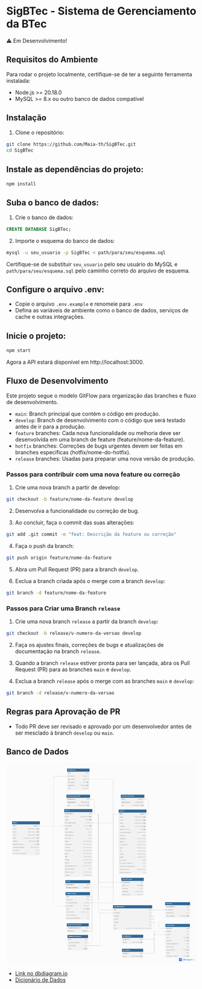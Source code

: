 # SigBTec - Sistema de Gerenciamento da BTec

⚠️ Em Desenvolvimento!

## Requisitos do Ambiente

Para rodar o projeto localmente, certifique-se de ter a seguinte ferramenta instalada:

- Node.js >= 20.18.0
- MySQL >= 8.x ou outro banco de dados compatível

## Instalação

1. Clone o repositório:

```bash
git clone https://github.com/Maia-th/SigBTec.git
cd SigBTec
```

## Instale as dependências do projeto:

```bash
npm install
```

## Suba o banco de dados:

1. Crie o banco de dados:

```sql
CREATE DATABASE SigBTec;
```

2. Importe o esquema do banco de dados:

```bash
mysql -u seu_usuario -p SigBTec < path/para/seu/esquema.sql
```

Certifique-se de substituir `seu_usuario` pelo seu usuário do MySQL e `path/para/seu/esquema.sql` pelo caminho correto do arquivo de esquema.

## Configure o arquivo .env:

- Copie o arquivo `.env.example` e renomeie para `.env`
- Defina as variáveis de ambiente como o banco de dados, serviços de cache e outras integrações.

## Inicie o projeto:

```bash
npm start
```

Agora a API estará disponível em http://localhost:3000.

## Fluxo de Desenvolvimento

Este projeto segue o modelo GitFlow para organização das branches e fluxo de desenvolvimento.

- `main`: Branch principal que contém o código em produção.
- `develop`: Branch de desenvolvimento com o código que será testado antes de ir para a produção.
- `feature` branches: Cada nova funcionalidade ou melhoria deve ser desenvolvida em uma branch de feature (feature/nome-da-feature).
- `hotfix` branches: Correções de bugs urgentes devem ser feitas em branches específicas (hotfix/nome-do-hotfix).
- `release` branches: Usadas para preparar uma nova versão de produção.

### Passos para contribuir com uma nova feature ou correção

1. Crie uma nova branch a partir de develop:

```bash
git checkout -b feature/nome-da-feature develop
```

2. Desenvolva a funcionalidade ou correção de bug.

3. Ao concluir, faça o commit das suas alterações:

```bash
git add .git commit -m "feat: Descrição da feature ou correção"
```

4. Faça o push da branch:

```bash
git push origin feature/nome-da-feature
```

5. Abra um Pull Request (PR) para a branch `develop`.

6. Exclua a branch criada após o merge com a branch `develop`:

```bash
git branch -d feature/nome-da-feature
```

### Passos para Criar uma Branch `release`

1. Crie uma nova branch `release` a partir da branch `develop`:

```bash
git checkout -b release/v-numero-da-versao develop
```

2. Faça os ajustes finais, correções de bugs e atualizações de documentação na branch `release`.

3. Quando a branch `release` estiver pronta para ser lançada, abra os Pull Request (PR) para as branches `main` e `develop`.

4. Exclua a branch `release` após o merge com as branches `main` e `develop`:

```bash
git branch -d release/v-numero-da-versao
```

## Regras para Aprovação de PR

- Todo PR deve ser revisado e aprovado por um desenvolvedor antes de ser mesclado à branch `develop` ou `main`.

## Banco de Dados

<img alt='Diagrama ER' src='.github/assets/diagramaBTec.png'/>

- [Link no dbdiagram.io](https://dbdiagram.io/d/Diagrama-ER-BTec-67578cb2e9daa85aca2ee511)
- [Dicionário de Dados](.github/docs/bancoDeDados.md)
